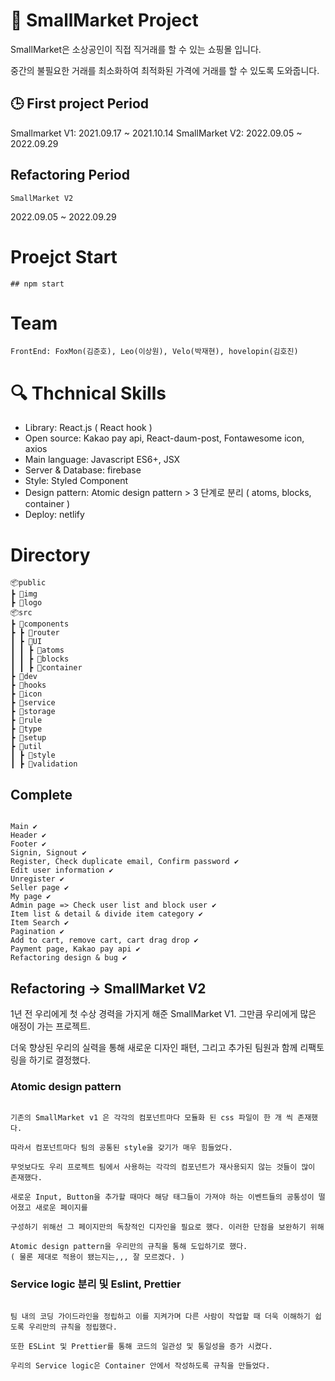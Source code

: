 # 📖 SmallMarket Project

SmallMarket은 소상공인이 직접 직거래를 할 수 있는 쇼핑몰 입니다.

중간의 불필요한 거래를 최소화하여 최적화된 가격에 거래를 할 수 있도록 도와줍니다.

## :clock3: First project Period

Smallmarket V1: 2021.09.17 ~ 2021.10.14
SmallMarket V2: 2022.09.05 ~ 2022.09.29

## Refactoring Period

`SmallMarket V2`

2022.09.05 ~ 2022.09.29

# Proejct Start

```
## npm start
```

# Team

```
FrontEnd: FoxMon(김준호), Leo(이상원), Velo(박재현), hovelopin(김호진)
```

# :mag: Thchnical Skills

-   Library: React.js ( React hook )
-   Open source: Kakao pay api, React-daum-post, Fontawesome icon, axios
-   Main language: Javascript ES6+, JSX
-   Server & Database: firebase
-   Style: Styled Component
-   Design pattern: Atomic design pattern > 3 단계로 분리 ( atoms, blocks, container )
-   Deploy: netlify

# Directory

```
📦public
┣ 📂img
┣ 📂logo
📦src
┣ 📂components
┣ ┣ 📂router
┃ ┣ 📂UI
┃ ┃ ┣ 📂atoms
┃ ┃ ┣ 📂blocks
┃ ┃ ┣ 📂container
┣ 📂dev
┣ 📂hooks
┣ 📂icon
┣ 📂service
┣ 📂storage
┣ 📂rule
┣ 📂type
┣ 📂setup
┣ 📂util
┃ ┣ 📂style
┃ ┣ 📂validation
```

## Complete

```

Main ✔
Header ✔
Footer ✔
Signin, Signout ✔
Register, Check duplicate email, Confirm password ✔
Edit user information ✔
Unregister ✔
Seller page ✔
My page ✔
Admin page => Check user list and block user ✔
Item list & detail & divide item category ✔
Item Search ✔
Pagination ✔
Add to cart, remove cart, cart drag drop ✔
Payment page, Kakao pay api ✔
Refactoring design & bug ✔

```

## Refactoring -> SmallMarket V2

1년 전 우리에게 첫 수상 경력을 가지게 해준 SmallMarket V1. 그만큼 우리에게 많은 애정이 가는 프로젝트.

더욱 향상된 우리의 실력을 통해 새로운 디자인 패텬, 그리고 추가된 팀원과 함께 리팩토링을 하기로 결정했다.

### Atomic design pattern

```

기존의 SmallMarket v1 은 각각의 컴포넌트마다 모듈화 된 css 파일이 한 개 씩 존재했다.

따라서 컴포넌트마다 팀의 공통된 style을 갖기가 매우 힘들었다.

무엇보다도 우리 프로젝트 팀에서 사용하는 각각의 컴포넌트가 재사용되지 않는 것들이 많이 존재했다.

새로운 Input, Button을 추가할 때마다 해당 태그들이 가져야 하는 이벤트들의 공통성이 떨어졌고 새로운 페이지를

구성하기 위해선 그 페이지만의 독창적인 디자인을 필요로 했다. 이러한 단점을 보완하기 위해

Atomic design pattern을 우리만의 규칙을 통해 도입하기로 했다.
( 물론 제대로 적용이 됐는지는,,, 잘 모르겠다. )

```

### Service logic 분리 및 Eslint, Prettier

```

팀 내의 코딩 가이드라인을 정립하고 이를 지켜가며 다른 사람이 작업할 때 더욱 이해하기 쉽도록 우리만의 규칙을 정립했다.

또한 ESLint 및 Prettier를 통해 코드의 일관성 및 통일성을 증가 시켰다.

우리의 Service logic은 Container 안에서 작성하도록 규칙을 만들었다.

```
